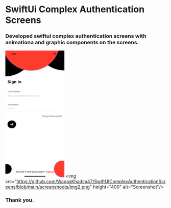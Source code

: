 # SwiftUi Complex Authentication Screens

### Developed swiftui complex authentication screens with animationa and graphic components on the screens.

<img src="https://github.com/WaqasKhadim47/SwiftUIComplexAuthenticationScreens/blob/main/screenshoots/img1.png" height="400" alt="Screenshot"/> <img src=“https://github.com/WaqasKhadim47/SwiftUIComplexAuthenticationScreens/blob/main/screenshoots/img2.png" height="400" alt="Screenshot"/>

### Thank you.
